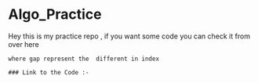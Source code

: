 # Algo_Practice
Hey this is my practice repo , if you want some code you can check it from over here
```July 28th 2021 - Gap Method Added , leetcode , merge Sorted Arrays with Space Complexcity O(1) and Time Complexticity O(n)*log(gap) 
where gap represent the  different in index

### Link to the Code :- 
